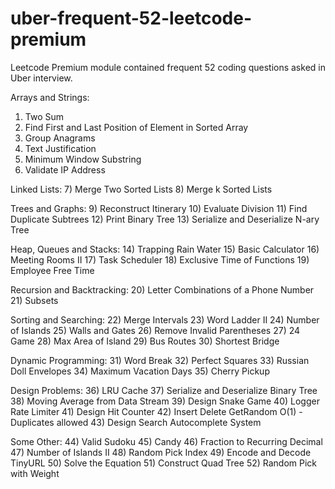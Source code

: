 # uber-frequent-52-leetcode-premium
Leetcode Premium module contained frequent 52 coding questions asked in Uber interview.

Arrays and Strings:
1) Two Sum
2) Find First and Last Position of Element in Sorted Array
3) Group Anagrams
4) Text Justification
5) Minimum Window Substring
6) Validate IP Address

Linked Lists:
7) Merge Two Sorted Lists
8) Merge k Sorted Lists

Trees and Graphs:
9) Reconstruct Itinerary
10) Evaluate Division
11) Find Duplicate Subtrees
12) Print Binary Tree
13) Serialize and Deserialize N-ary Tree

Heap, Queues and Stacks:
14) Trapping Rain Water
15) Basic Calculator
16) Meeting Rooms II
17) Task Scheduler
18) Exclusive Time of Functions
19) Employee Free Time

Recursion and Backtracking:
20) Letter Combinations of a Phone Number
21) Subsets

Sorting and Searching:
22) Merge Intervals
23) Word Ladder II
24) Number of Islands
25) Walls and Gates
26) Remove Invalid Parentheses
27) 24 Game
28) Max Area of Island
29) Bus Routes
30) Shortest Bridge

Dynamic Programming:
31) Word Break
32) Perfect Squares
33) Russian Doll Envelopes
34) Maximum Vacation Days
35) Cherry Pickup

Design Problems:
36) LRU Cache
37) Serialize and Deserialize Binary Tree
38) Moving Average from Data Stream
39) Design Snake Game
40) Logger Rate Limiter
41) Design Hit Counter
42) Insert Delete GetRandom O(1) - Duplicates allowed
43) Design Search Autocomplete System

Some Other:
44) Valid Sudoku
45) Candy
46) Fraction to Recurring Decimal
47) Number of Islands II
48) Random Pick Index
49) Encode and Decode TinyURL
50) Solve the Equation
51) Construct Quad Tree
52) Random Pick with Weight
